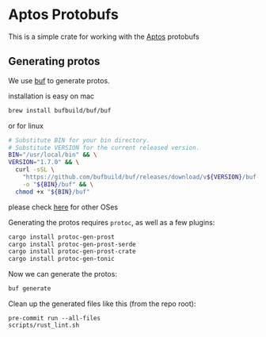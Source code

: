 # Aptos Protobufs

This is a simple crate for working with the [Aptos](https://aptos.org) protobufs


## Generating protos
We use [buf](https://docs.buf.build/introduction) to generate protos.

installation is easy on mac
```bash
brew install bufbuild/buf/buf
```
or for linux
```bash
# Substitute BIN for your bin directory.
# Substitute VERSION for the current released version.
BIN="/usr/local/bin" && \
VERSION="1.7.0" && \
  curl -sSL \
    "https://github.com/bufbuild/buf/releases/download/v${VERSION}/buf-$(uname -s)-$(uname -m)" \
    -o "${BIN}/buf" && \
  chmod +x "${BIN}/buf"
```
please check [here](https://docs.buf.build/installation) for other OSes

Generating the protos requires `protoc`, as well as a few plugins:
```bash
cargo install protoc-gen-prost
cargo install protoc-gen-prost-serde
cargo install protoc-gen-prost-crate
cargo install protoc-gen-tonic
```

Now we can generate the protos:
```bash
buf generate
```

Clean up the generated files like this (from the repo root):
```
pre-commit run --all-files
scripts/rust_lint.sh
```
